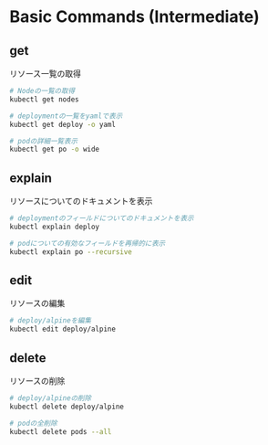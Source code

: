 
# Basic Commands (Intermediate)

## get

リソース一覧の取得

```bash
# Nodeの一覧の取得
kubectl get nodes

# deploymentの一覧をyamlで表示
kubectl get deploy -o yaml

# podの詳細一覧表示
kubectl get po -o wide
```

## explain

リソースについてのドキュメントを表示

```bash
# deploymentのフィールドについてのドキュメントを表示
kubectl explain deploy

# podについての有効なフィールドを再帰的に表示
kubectl explain po --recursive
```

## edit

リソースの編集

```bash
# deploy/alpineを編集
kubectl edit deploy/alpine
```

## delete

リソースの削除

```bash
# deploy/alpineの削除
kubectl delete deploy/alpine

# podの全削除
kubectl delete pods --all
```